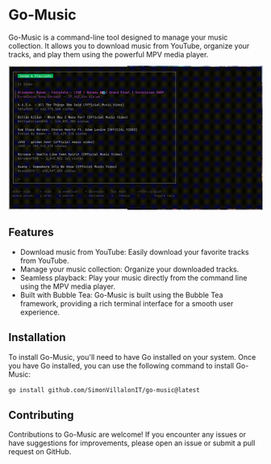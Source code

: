 # Go-Music

Go-Music is a command-line tool designed to manage your music collection. It allows you to download music from YouTube, organize your tracks, and play them using the powerful MPV media player.

![Go-Music Demo](./example.gif)

## Features

- Download music from YouTube: Easily download your favorite tracks from YouTube.
- Manage your music collection: Organize your downloaded tracks.
- Seamless playback: Play your music directly from the command line using the MPV media player.
- Built with Bubble Tea: Go-Music is built using the Bubble Tea framework, providing a rich terminal interface for a smooth user experience.

## Installation

To install Go-Music, you'll need to have Go installed on your system. Once you have Go installed, you can use the following command to install Go-Music:

```bash
go install github.com/SimonVillalonIT/go-music@latest
```

## Contributing

Contributions to Go-Music are welcome! If you encounter any issues or have suggestions for improvements, please open an issue or submit a pull request on GitHub.
